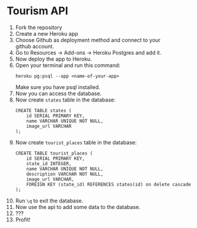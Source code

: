 # Tourism API

1. Fork the repository
2. Create a new Heroku app
3. Choose Github as deployment method and connect to your   
   github account.
5. Go to Resources -> Add-ons -> Heroku Postgres and add it.
6. Now deploy the app to Heroku.
7. Open your terminal and run this command:
   ```
   heroku pg:psql --app <name-of-your-app>
   ```
   Make sure you have psql installed.
8. Now you can access the database.
9. Now create `states` table in the database:
    ```
    CREATE TABLE states (
        id SERIAL PRIMARY KEY,
        name VARCHAR UNIQUE NOT NULL,
        image_url VARCHAR
    );
    ```
10. Now create `tourist_places` table in the database:
    ```
    CREATE TABLE tourist_places (
        id SERIAL PRIMARY KEY,
        state_id INTEGER,
        name VARCHAR UNIQUE NOT NULL,
        description VARCHAR NOT NULL,
        image_url VARCHAR,
        FOREIGN KEY (state_id) REFERENCES states(id) on delete cascade
    );
    ```
11. Run `\q` to exit the database.
11. Now use the api to add some data to the database.
12. ???
13. Profit!

